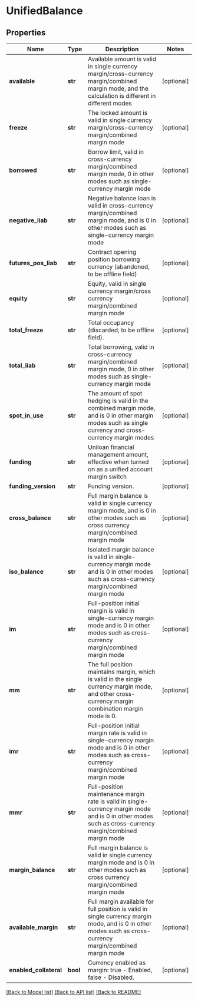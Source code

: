# UnifiedBalance

## Properties
Name | Type | Description | Notes
------------ | ------------- | ------------- | -------------
**available** | **str** | Available amount is valid in single currency margin/cross-currency margin/combined margin mode, and the calculation is different in different modes | [optional] 
**freeze** | **str** | The locked amount is valid in single currency margin/cross-currency margin/combined margin mode | [optional] 
**borrowed** | **str** | Borrow limit, valid in cross-currency margin/combined margin mode, 0 in other modes such as single-currency margin mode | [optional] 
**negative_liab** | **str** | Negative balance loan is valid in cross-currency margin/combined margin mode, and is 0 in other modes such as single-currency margin mode | [optional] 
**futures_pos_liab** | **str** | Contract opening position borrowing currency (abandoned, to be offline field) | [optional] 
**equity** | **str** | Equity, valid in single currency margin/cross currency margin/combined margin mode | [optional] 
**total_freeze** | **str** | Total occupancy (discarded, to be offline field). | [optional] 
**total_liab** | **str** | Total borrowing, valid in cross-currency margin/combined margin mode, 0 in other modes such as single-currency margin mode | [optional] 
**spot_in_use** | **str** | The amount of spot hedging is valid in the combined margin mode, and is 0 in other margin modes such as single currency and cross-currency margin modes | [optional] 
**funding** | **str** | Uniloan financial management amount, effective when turned on as a unified account margin switch | [optional] 
**funding_version** | **str** | Funding version. | [optional] 
**cross_balance** | **str** | Full margin balance is valid in single currency margin mode, and is 0 in other modes such as cross currency margin/combined margin mode | [optional] 
**iso_balance** | **str** | Isolated margin balance is valid in single-currency margin mode and is 0 in other modes such as cross-currency margin/combined margin mode | [optional] 
**im** | **str** | Full-position initial margin is valid in single-currency margin mode and is 0 in other modes such as cross-currency margin/combined margin mode | [optional] 
**mm** | **str** | The full position maintains margin, which is valid in the single currency margin mode, and other cross-currency margin combination margin mode is 0. | [optional] 
**imr** | **str** | Full-position initial margin rate is valid in single-currency margin mode and is 0 in other modes such as cross-currency margin/combined margin mode | [optional] 
**mmr** | **str** | Full-position maintenance margin rate is valid in single-currency margin mode and is 0 in other modes such as cross-currency margin/combined margin mode | [optional] 
**margin_balance** | **str** | Full margin balance is valid in single currency margin mode and is 0 in other modes such as cross currency margin/combined margin mode | [optional] 
**available_margin** | **str** | Full margin available for full position is valid in single currency margin mode, and is 0 in other modes such as cross-currency margin/combined margin mode | [optional] 
**enabled_collateral** | **bool** | Currency enabled as margin: true - Enabled, false - Disabled. | [optional] 

[[Back to Model list]](../README.md#documentation-for-models) [[Back to API list]](../README.md#documentation-for-api-endpoints) [[Back to README]](../README.md)



